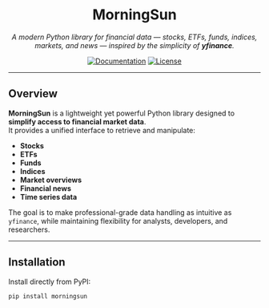 <h1 align="center">MorningSun</h1>
<p align="center">
  <em>A modern Python library for financial data — stocks, ETFs, funds, indices, markets, and news — inspired by the simplicity of <strong>yfinance</strong>.</em>
</p>

<p align="center">
  <a href="https://ThomasPiton.github.io/MorningSun/"><img src="https://img.shields.io/badge/docs-online-brightgreen.svg" alt="Documentation" /></a>
  <!-- <a href="https://pypi.org/project/morningsun/"><img src="https://img.shields.io/pypi/v/morningsun" alt="PyPI version" /></a>
  <a href="https://github.com/ThomasPiton/MorningSun/actions"><img src="https://github.com/ThomasPiton/MorningSun/workflows/tests/badge.svg" alt="Build status" /></a> -->
  <a href="https://github.com/ThomasPiton/MorningSun/blob/main/LICENSE"> <img src="https://img.shields.io/badge/docs-online-brightgreen.svg" alt="License" />
</a>
</p>

---

## Overview

**MorningSun** is a lightweight yet powerful Python library designed to **simplify access to financial market data**.  
It provides a unified interface to retrieve and manipulate:

- **Stocks**
- **ETFs**
- **Funds**
- **Indices**
- **Market overviews**
- **Financial news**
- **Time series data**

The goal is to make professional-grade data handling as intuitive as `yfinance`, while maintaining flexibility for analysts, developers, and researchers.

---

## Installation

Install directly from PyPI:

```bash
pip install morningsun
